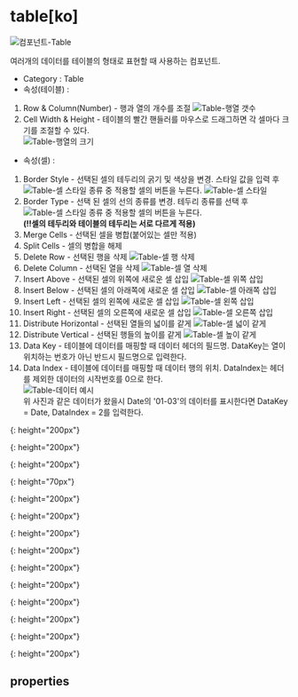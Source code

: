 # table[ko]
![컴포넌트-Table][table-01]

여러개의 데이터를 테이블의 형태로 표현할 때 사용하는 컴포넌트.

- Category : Table
- 속성(테이블) :
1. Row & Column(Number) - 행과 열의 개수를 조절
![Table-행열 갯수][table-02]
1. Cell Width & Height - 테이블의 빨간 핸들러를 마우스로 드래그하면 각 셀마다 크기를 조절할 수 있다.  
![Table-행열의 크기][table-03]

- 속성(셀) :
1. Border Style - 선택된 셀의 테두리의 굵기 및 색상을 변경. 스타일 값을 입력 후 ![Table-셀 스타일 종류][table-04] 중 적용할 셀의 버튼을 누른다.
![Table-셀 스타일][table-05]
1. Border Type - 선택 된 셀의 선의 종류를 변경. 테두리 종류를 선택 후 ![Table-셀 스타일 종류][table-04] 중 적용할 셀의 버튼을 누른다.  
__(!!셀의 테두리와 테이블의 테두리는 서로 다르게 적용)__
1. Merge Cells - 선택된 셀을 병합(붙어있는 셀만 적용)
1. Split Cells - 셀의 병합을 해제
1. Delete Row - 선택된 행을 삭제
![Table-셀 행 삭제][table-06]
1. Delete Column - 선택된 열을 삭제
![Table-셀 열 삭제][table-07]
1. Insert Above - 선택된 셀의 위쪽에 새로운 셀 삽입
![Table-셀 위쪽 삽입][table-08]
1. Insert Below - 선택된 셀의 아래쪽에 새로운 셀 삽입
![Table-셀 아래쪽 삽입][table-09]
1. Insert Left - 선택된 셀의 왼쪽에 새로운 셀 삽입
![Table-셀 왼쪽 삽입][table-10]
1. Insert Right - 선택된 셀의 오른쪽에 새로운 셀 삽입
![Table-셀 오른쪽 삽입][table-11]
1. Distribute Horizontal - 선택된 열들의 넓이를 같게
![Table-셀 넓이 같게][table-12]
1. Distribute Vertical - 선택된 행들의 높이를 같게
![Table-셀 높이 같게][table-13]
1. Data Key - 테이블에 데이터를 매핑할 때 데이터 헤더의 필드명. DataKey는 열이 위치하는 번호가 아닌 반드시 필드명으로 입력한다.
1. Data Index - 테이블에 데이터를 매핑할 때 데이터 행의 위치. DataIndex는 헤더를 제외한 데이터의 시작번호를 0으로 한다.  
![Table-데이터 예시][table-14]  
위 사진과 같은 데이터가 왔을시 Date의 '01-03'의 데이터를 표시한다면 DataKey = Date, DataIndex = 2를 입력한다.



[table-01]: {{site.baseurl}}/assets/components/table-01.png
{: height="200px"}

[table-02]: {{site.baseurl}}/assets/components/table-02.png
{: height="200px"}

[table-03]: {{site.baseurl}}/assets/components/table-03.png
{: height="200px"}

[table-04]: {{site.baseurl}}/assets/components/table-04.png
{: height="70px"}

[table-05]: {{site.baseurl}}/assets/components/table-05.png
{: height="200px"}

[table-06]: {{site.baseurl}}/assets/components/table-06.png
{: height="200px"}

[table-07]: {{site.baseurl}}/assets/components/table-07.png
{: height="200px"}

[table-08]: {{site.baseurl}}/assets/components/table-08.png
{: height="200px"}

[table-09]: {{site.baseurl}}/assets/components/table-09.png
{: height="200px"}

[table-10]: {{site.baseurl}}/assets/components/table-10.png
{: height="200px"}

[table-11]: {{site.baseurl}}/assets/components/table-11.png
{: height="200px"}

[table-12]: {{site.baseurl}}/assets/components/table-12.png
{: height="200px"}

[table-13]: {{site.baseurl}}/assets/components/table-13.png
{: height="200px"}

[table-14]: {{site.baseurl}}/assets/components/table-14.png
{: height="200px"}


## properties

### 
